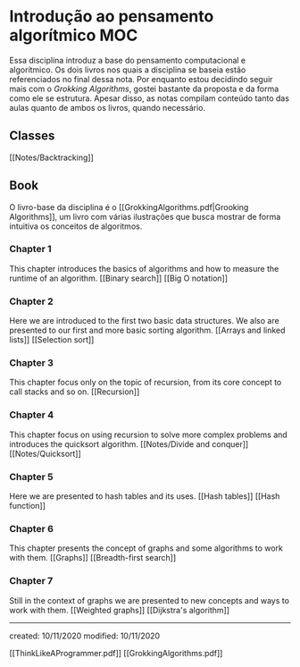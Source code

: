 # Introdução ao pensamento algorítmico MOC 
Essa disciplina introduz a base do pensamento computacional e algorítmico. Os dois livros nos quais a disciplina se baseia estão referenciados no final dessa nota. Por enquanto estou decidindo seguir mais com o *Grokking Algorithms*, gostei bastante da proposta e da forma como ele se estrutura. Apesar disso, as notas compilam conteúdo tanto das aulas quanto de ambos os livros, quando necessário.

## Classes
[[Notes/Backtracking]]

## Book
O livro-base da disciplina é o [[GrokkingAlgorithms.pdf|Grooking Algorithms]], um livro com várias ilustrações que busca mostrar de forma intuitiva os conceitos de algoritmos.
### Chapter 1
This chapter introduces the basics of algorithms and how to measure the runtime of an algorithm.
[[Binary search]]
[[Big O notation]]

### Chapter 2
Here we are introduced to the first two basic data structures. We also are presented to our first and more basic sorting algorithm.
[[Arrays and linked lists]]
[[Selection sort]]

### Chapter 3
This chapter focus only on the topic of recursion, from its core concept to call stacks and so on.
[[Recursion]]

### Chapter 4
This chapter focus on using recursion to solve more complex problems and introduces the quicksort algorithm.
[[Notes/Divide and conquer]]
[[Notes/Quicksort]]

### Chapter 5
Here we are presented to hash tables and its uses.
[[Hash tables]]
[[Hash function]]

### Chapter 6
This chapter presents the concept of graphs and some algorithms to work with them.
[[Graphs]]
[[Breadth-first search]]

### Chapter 7
Still in the context of graphs we are presented to new concepts and ways to work with them.
[[Weighted graphs]]
[[Dijkstra's algorithm]]

---

created: 10/11/2020
modified: 10/11/2020

[[ThinkLikeAProgrammer.pdf]]
[[GrokkingAlgorithms.pdf]]
